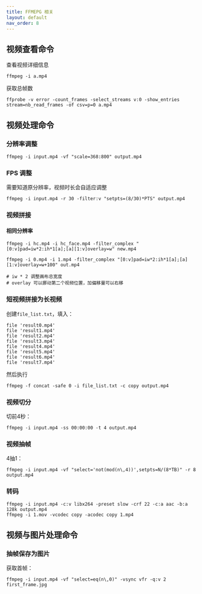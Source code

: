 ```yaml
---
title: FFMEPG 相关
layout: default
nav_order: 8
---
```


## 视频查看命令

查看视频详细信息

```shell
ffmpeg -i a.mp4
```

获取总帧数

```shell
ffprobe -v error -count_frames -select_streams v:0 -show_entries stream=nb_read_frames -of csv=p=0 a.mp4
```

## 视频处理命令

### 分辨率调整

```shell
ffmpeg -i input.mp4 -vf "scale=368:800" output.mp4
```

### FPS 调整

需要知道原分辨率，视频时长会自适应调整

```shell
ffmpeg -i input.mp4 -r 30 -filter:v "setpts=(8/30)*PTS" output.mp4
```

### 视频拼接

#### 相同分辨率

```shell
ffmpeg -i hc.mp4 -i hc_face.mp4 -filter_complex "[0:v]pad=iw*2:ih*1[a];[a][1:v]overlay=w" new.mp4

ffmpeg -i 0.mp4 -i 1.mp4 -filter_complex "[0:v]pad=iw*2:ih*1[a];[a][1:v]overlay=w+100" out.mp4

# iw * 2 调整画布总宽度
# overlay 可以挪动第二个视频位置，加偏移量可以右移
```

### 短视频拼接为长视频

创建`file_list.txt`，填入：

```shell
file 'result0.mp4'
file 'result1.mp4'
file 'result2.mp4'
file 'result3.mp4'
file 'result4.mp4'
file 'result5.mp4'
file 'result6.mp4'
file 'result7.mp4'
```

然后执行

```shell
ffmpeg -f concat -safe 0 -i file_list.txt -c copy output.mp4
```

### 视频切分

切前4秒：

```shell
ffmpeg -i input.mp4 -ss 00:00:00 -t 4 output.mp4
```

### 视频抽帧

4抽1：

```shell
ffmpeg -i input.mp4 -vf "select='not(mod(n\,4))',setpts=N/(8*TB)" -r 8 output.mp4
```

### 转码

```shell
ffmpeg -i input.mp4 -c:v libx264 -preset slow -crf 22 -c:a aac -b:a 128k output.mp4
ffmpeg -i 1.mov -vcodec copy -acodec copy 1.mp4
```

## 视频与图片处理命令

### 抽帧保存为图片

获取首帧：

```shell
ffmpeg -i input.mp4 -vf "select=eq(n\,0)" -vsync vfr -q:v 2 first_frame.jpg
```
